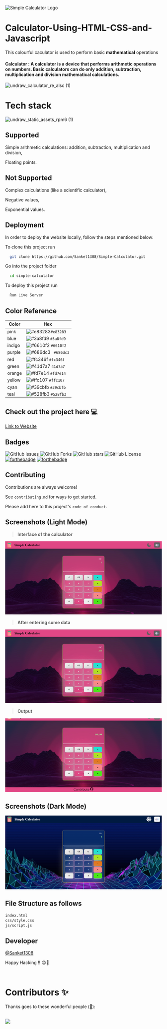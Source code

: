 ![Simple Calculator Logo](https://i.imgur.com/VFZ1TRu.png)
# Calculator-Using-HTML-CSS-and-Javascript
This colourful caculator is used to perform basic  **mathematical** operations
#### Calculator : A calculator is a device that performs arithmetic operations on numbers. Basic calculators can do only addition, subtraction, multiplication and division mathematical calculations. 

![undraw_calculator_re_alsc (1)](https://user-images.githubusercontent.com/114678694/193467678-38489f12-5751-414d-a1e9-04657d5ade53.svg)
<br>
<h1>Tech stack</h1>


![undraw_static_assets_rpm6 (1)](https://user-images.githubusercontent.com/114678694/193468831-6df4843c-8228-4e5d-9d76-63afbe2d9ac4.svg)

## Supported

Simple arithmetic calculations: addition, subtraction, multiplication and division,

Floating points.
## Not Supported

Complex calculations (like a scientific calculator),

Negative values,

Exponential values.

## Deployment
In order to deploy the website locally, follow the steps mentioned below:

To clone this project run

```bash
  git clone https://github.com/Sanket1308/Simple-Calculator.git
```
Go into the project folder

```bash
  cd simple-calculator
```
To deploy this project run

```bash
  Run Live Server
``` 
 ## Color Reference

| Color             | Hex                                                                |
| ----------------- | ------------------------------------------------------------------ |
| pink | ![#e83283](https://placehold.co/15x15/e83283/e83283.png)`#e83283` |
| blue | ![#3a8fd9](https://placehold.co/15x15/3a8fd9/3a8fd9.png) `#3a8fd9` |
| indigo | ![#6610f2](https://placehold.co/15x15/6610f2/6610f2.png) `#6610f2` |
| purple | ![#686dc3](https://placehold.co/15x15/686dc3/686dc3.png) ` #686dc3` |
| red | ![#fc346f](https://placehold.co/15x15/fc346f/fc346f.png) `#fc346f` |
| green | ![#41d7a7](https://placehold.co/15x15/41d7a7/41d7a7.png) `41d7a7`  |
| orange | ![#fd7e14](https://placehold.co/15x15/fd7e14/fd7e14.png) `#fd7e14` |
| yellow | ![#ffc107](https://placehold.co/15x15/ffc107/ffc107.png) `#ffc107 ` |
| cyan | ![#39cbfb](https://placehold.co/15x15/39cbfb/39cbfb.png) `#39cbfb`  |
| teal | ![#528fb3](https://placehold.co/15x15/528fb3/528fb3.png) `#528fb3`  |


## Check out the project here 💻

[Link to Website](https://sanket1308.github.io/Simple-Calculator/)


## Badges


![GitHub Issues](https://img.shields.io/github/issues/Sanket1308/Simple-Calculator?style=for-the-badge)
![GitHub Forks](https://img.shields.io/github/forks/Sanket1308/Simple-Calculator?style=for-the-badge)
![GitHub stars](https://img.shields.io/github/stars/Sanket1308/Simple-Calculator?style=for-the-badge)
![GitHub License](https://img.shields.io/github/license/Sanket1308/Simple-Calculator?style=for-the-badge)
[![forthebadge](https://forthebadge.com/images/badges/made-with-javascript.svg)](https://forthebadge.com)
[![forthebadge](http://forthebadge.com/images/badges/built-with-love.svg)](http://forthebadge.com)


## Contributing

Contributions are always welcome!

See `contributing.md` for ways to get started.

Please add here to this project's `code of conduct`.


## Screenshots (Light Mode)
>**Interface of the calculator**

![App Screenshot](/img/screenshot_light.png)

>**After entering some data**

![App Screenshot](/img/Screenshot_data.jpg)

>**Output**

![App Screenshot](/img/Screenshot_output.jpg)


## Screenshots (Dark Mode)

![App Screenshot](/img/screenshot_dark.png)

## File Structure as follows
```
index.html
css/style.css
js/script.js
```


## Developer

 [@Sanket1308](https://www.github.com/Sanket1308)

Happy Hacking !! 😊🙌

</br>

# Contributors ✨

Thanks goes to these wonderful people (🤗):

</br>

<a href="https://github.com/Sanket1308/Simple-Calculator/graphs/contributors">
  <img src="https://contrib.rocks/image?repo=Sanket1308/Simple-Calculator"/>
  </a>

